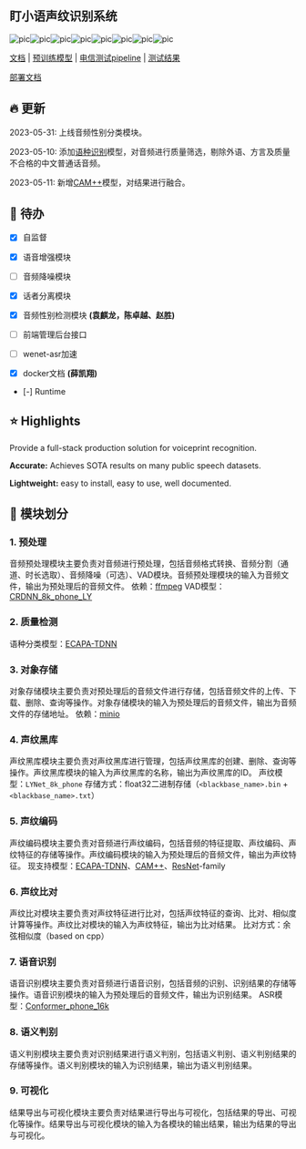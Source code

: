 ## 盯小语声纹识别系统

![pic](https://img.shields.io/badge/License-Apache%202.0-brightgreen.svg)![pic](https://img.shields.io/badge/Pytorch-1.10.1-green.svg)![pic](https://img.shields.io/badge/Python-3.9-blue.svg)![pic](https://img.shields.io/badge/ECAPATDNN-pink.svg)![pic](https://img.shields.io/badge/CAM++-red.svg)![pic](https://img.shields.io/badge/ResNet-yellow.svg)![pic](https://img.shields.io/badge/MINIO-blue.svg)![pic](https://img.shields.io/badge/Long-Yuan-green.svg)



 [文档](./docs/main.md) |  [预训练模型](./docs/models.md) | [电信测试pipeline](./docs/pipeline.md) | [测试结果](./docs/test_result.md)

 [部署文档](./docs/icnoc_deploy_README.md) 



## 🔥 更新

2023-05-31: 上线音频性别分类模块。

2023-05-10: 添加[语种识别](https://arxiv.org/abs/2005.07143)模型，对音频进行质量筛选，剔除外语、方言及质量不合格的中文普通话音频。

2023-05-11: 新增[CAM++](https://arxiv.org/abs/2303.00332)模型，对结果进行融合。



## 🚩 待办

- [x] 自监督

- [x] 语音增强模块

- [ ] 音频降噪模块

- [x] 话者分离模块

- [x] 音频性别检测模块 **(袁麒龙，陈卓越、赵胜)**

- [ ] 前端管理后台接口

- [ ] wenet-asr加速

- [x] docker文档 **(薛凯翔)**

- [-] Runtime



## ⭐ Highlights

Provide a full-stack production solution for voiceprint recognition.

**Accurate:** Achieves SOTA results on many public speech datasets.

**Lightweight:** easy to install, easy to use, well documented.



## 🎲 模块划分

### 1. 预处理
音频预处理模块主要负责对音频进行预处理，包括音频格式转换、音频分割（通道、时长选取）、音频降噪（可选）、VAD模块。音频预处理模块的输入为音频文件，输出为预处理后的音频文件。
依赖：[ffmpeg](https://ffmpeg.org/)
VAD模型：[CRDNN_8k_phone_LY](https://aclanthology.org/C16-1229.pdf)

### 2. 质量检测

语种分类模型：[ECAPA-TDNN](https://arxiv.org/abs/2005.07143)

### 3. 对象存储
对象存储模块主要负责对预处理后的音频文件进行存储，包括音频文件的上传、下载、删除、查询等操作。对象存储模块的输入为预处理后的音频文件，输出为音频文件的存储地址。
依赖：[minio](https://min.io/)

### 4. 声纹黑库
声纹黑库模块主要负责对声纹黑库进行管理，包括声纹黑库的创建、删除、查询等操作。声纹黑库模块的输入为声纹黑库的名称，输出为声纹黑库的ID。
声纹模型：`LYNet_8k_phone`
存储方式：float32二进制存储（`<blackbase_name>.bin` + `<blackbase_name>.txt`）

### 5. 声纹编码
声纹编码模块主要负责对音频进行声纹编码，包括音频的特征提取、声纹编码、声纹特征的存储等操作。声纹编码模块的输入为预处理后的音频文件，输出为声纹特征。
现支持模型：[ECAPA-TDNN](https://arxiv.org/abs/2005.07143)、[CAM++](https://arxiv.org/abs/2303.00332)、[ResNet](https://arxiv.org/abs/1512.03385)-family

### 6. 声纹比对
声纹比对模块主要负责对声纹特征进行比对，包括声纹特征的查询、比对、相似度计算等操作。声纹比对模块的输入为声纹特征，输出为比对结果。
比对方式：余弦相似度（based on cpp）

### 7. 语音识别
语音识别模块主要负责对音频进行语音识别，包括音频的识别、识别结果的存储等操作。语音识别模块的输入为预处理后的音频文件，输出为识别结果。
ASR模型：[Conformer_phone_16k](https://arxiv.org/abs/2005.08100)

### 8. 语义判别
语义判别模块主要负责对识别结果进行语义判别，包括语义判别、语义判别结果的存储等操作。语义判别模块的输入为识别结果，输出为语义判别结果。


### 9. 可视化
结果导出与可视化模块主要负责对结果进行导出与可视化，包括结果的导出、可视化等操作。结果导出与可视化模块的输入为各模块的输出结果，输出为结果的导出与可视化。

